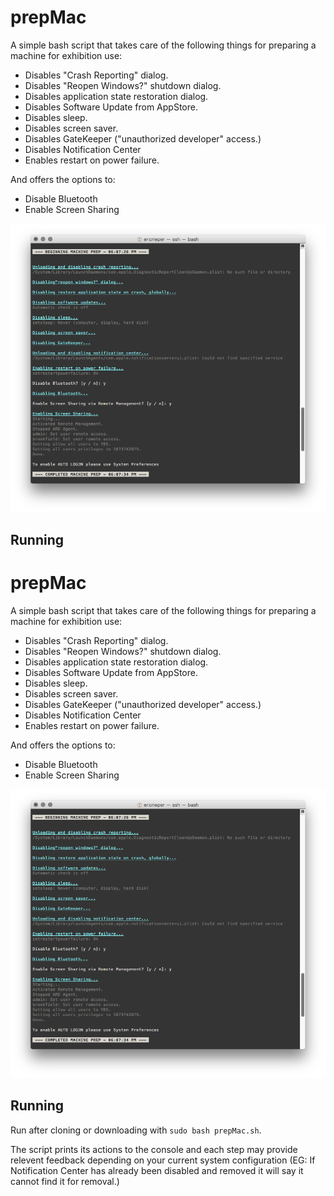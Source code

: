 # prepMac

A simple bash script that takes care of the following things for preparing a machine for exhibition use:

- Disables "Crash Reporting" dialog.
- Disables "Reopen Windows?" shutdown dialog.
- Disables application state restoration dialog.
- Disables Software Update from AppStore.
- Disables sleep.
- Disables screen saver.
- Disables GateKeeper ("unauthorized developer" access.)
- Disables Notification Center
- Enables restart on power failure.

And offers the options to:

- Disable Bluetooth
- Enable Screen Sharing

![Screenshot](https://raw.githubusercontent.com/local-projects/prepMac/screenshots/screen01.png)

## Running
# prepMac

A simple bash script that takes care of the following things for preparing a machine for exhibition use:

- Disables "Crash Reporting" dialog.
- Disables "Reopen Windows?" shutdown dialog.
- Disables application state restoration dialog.
- Disables Software Update from AppStore.
- Disables sleep.
- Disables screen saver.
- Disables GateKeeper ("unauthorized developer" access.)
- Disables Notification Center
- Enables restart on power failure.

And offers the options to:

- Disable Bluetooth
- Enable Screen Sharing

![Screenshot](https://raw.githubusercontent.com/local-projects/prepMac/screenshots/screen01.png)

## Running

Run after cloning or downloading with `sudo bash prepMac.sh`.

The script prints its actions to the console and each step may provide relevent feedback depending on your current system configuration (EG: If Notification Center has already been disabled and removed it will say it cannot find it for removal.)